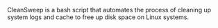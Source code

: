 CleanSweep is a bash script that automates the process of cleaning up system logs and cache to free up disk space on Linux systems.

